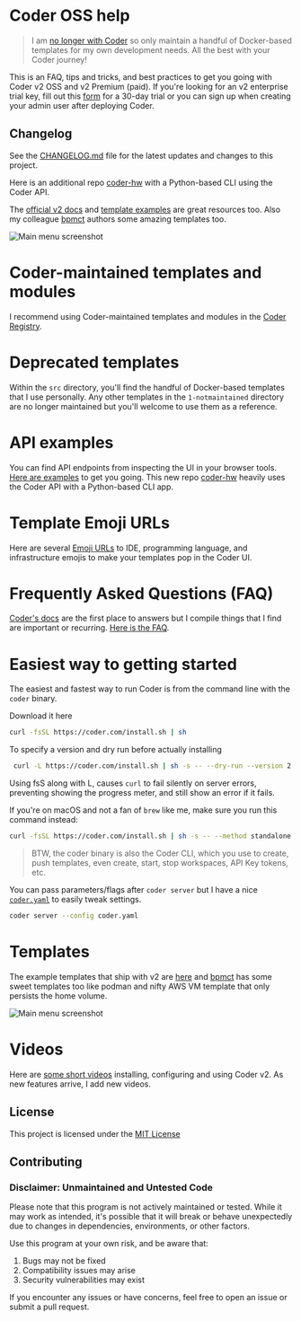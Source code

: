 # Coder OSS help

> I am [no longer with Coder](https://markmilligan.io/experience) so only maintain a handful of Docker-based templates for my own development needs. All the best with your Coder journey!

This is an FAQ, tips and tricks, and best practices to get you going with Coder v2 OSS and v2 Premium (paid). If you're looking for an v2 enterprise trial key, fill out this [form](https://coder.com/trial) for a 30-day trial  or you can sign up when creating your admin user after deploying Coder.

## Changelog
See the [CHANGELOG.md](CHANGELOG.md) file for the latest updates and changes to this project.

Here is an additional repo [coder-hw](https://github.com/sharkymark/coder-hw) with a Python-based CLI using the Coder API.

The [official v2 docs](https://github.com/coder/coder/tree/main/docs) and [template examples](https://github.com/coder/coder/tree/main/examples/templates) are great resources too. Also my colleague [bpmct](https://github.com/bpmct/coder-templates) authors some amazing templates too.

![Main menu screenshot](./docs/images/docker-template.png)

# Coder-maintained templates and modules

I recommend using Coder-maintained templates and modules in the [Coder Registry](https://registry.coder.com/).

# Deprecated templates

Within the `src` directory, you'll find the handful of Docker-based templates that I use personally. Any other templates in the `1-notmaintained` directory are no longer maintained but you'll welcome to use them as a reference.

# API examples

You can find API endpoints from inspecting the UI in your browser tools. [Here are examples](api.md) to get you going. This new repo [coder-hw](https://github.com/sharkymark/coder-hw) heavily uses the Coder API with a Python-based CLI app.

# Template Emoji URLs

Here are several [Emoji URLs](emoji-urls.md) to IDE, programming language, and infrastructure emojis to make your templates pop in the Coder UI.

# Frequently Asked Questions (FAQ)

[Coder's docs](https://github.com/coder/coder/tree/main/docs) are the first place to answers but I compile things that I find are important or recurring. [Here is the FAQ](faq.md).

# Easiest way to getting started

The easiest and fastest way to run Coder is from the command line with the `coder` binary.

Download it here

```sh
curl -fsSL https://coder.com/install.sh | sh
```

To specify a version and dry run before actually installing

```sh
 curl -L https://coder.com/install.sh | sh -s -- --dry-run --version 2.10.0
```

Using fsS along with L, causes `curl` to fail silently on server errors, preventing showing the progress meter, and still show an error if it fails.

If you're on macOS and not a fan of `brew` like me, make sure you run this command instead:

```sh
curl -fsSL https://coder.com/install.sh | sh -s -- --method standalone
```

> BTW, the coder binary is also the Coder CLI, which you use to create, push templates, even create, start, stop workspaces, API Key tokens, etc.

You can pass parameters/flags after `coder server` but I have a nice [`coder.yaml`](./standalone-yaml/coder.yaml) to easily tweak settings.

```sh
coder server --config coder.yaml
```

# Templates

The example templates that ship with v2 are [here](https://github.com/coder/coder/tree/main/examples/templates) and [bpmct](https://github.com/bpmct/coder-templates) has some sweet templates too like podman and nifty AWS VM template that only persists the home volume.

![Main menu screenshot](./docs/images/templates-ui.png)

# Videos

Here are [some short videos](videos.md) installing, configuring and using Coder v2. As new features arrive, I add new videos.

## License

This project is licensed under the [MIT License](LICENSE)

## Contributing

### Disclaimer: Unmaintained and Untested Code

Please note that this program is not actively maintained or tested. While it may work as intended, it's possible that it will break or behave unexpectedly due to changes in dependencies, environments, or other factors.

Use this program at your own risk, and be aware that:
1. Bugs may not be fixed
1. Compatibility issues may arise
1. Security vulnerabilities may exist

If you encounter any issues or have concerns, feel free to open an issue or submit a pull request.




